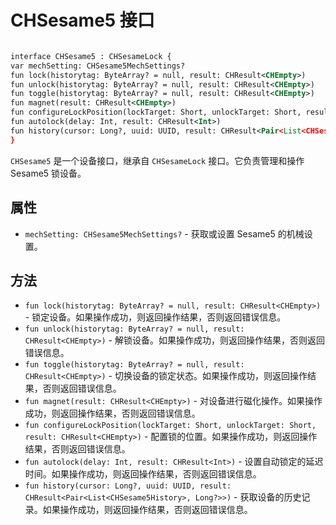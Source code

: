 
# CHSesame5 接口

```svg

interface CHSesame5 : CHSesameLock {
var mechSetting: CHSesame5MechSettings?
fun lock(historytag: ByteArray? = null, result: CHResult<CHEmpty>)
fun unlock(historytag: ByteArray? = null, result: CHResult<CHEmpty>)
fun toggle(historytag: ByteArray? = null, result: CHResult<CHEmpty>)
fun magnet(result: CHResult<CHEmpty>)
fun configureLockPosition(lockTarget: Short, unlockTarget: Short, result: CHResult<CHEmpty>)
fun autolock(delay: Int, result: CHResult<Int>)
fun history(cursor: Long?, uuid: UUID, result: CHResult<Pair<List<CHSesame5History>, Long?>>)
}
```

`CHSesame5` 是一个设备接口，继承自 `CHSesameLock` 接口。它负责管理和操作 Sesame5 锁设备。

## 属性

- `mechSetting: CHSesame5MechSettings?` - 获取或设置 Sesame5 的机械设置。

## 方法

- `fun lock(historytag: ByteArray? = null, result: CHResult<CHEmpty>)` - 锁定设备。如果操作成功，则返回操作结果，否则返回错误信息。
- `fun unlock(historytag: ByteArray? = null, result: CHResult<CHEmpty>)` - 解锁设备。如果操作成功，则返回操作结果，否则返回错误信息。
- `fun toggle(historytag: ByteArray? = null, result: CHResult<CHEmpty>)` - 切换设备的锁定状态。如果操作成功，则返回操作结果，否则返回错误信息。
- `fun magnet(result: CHResult<CHEmpty>)` - 对设备进行磁化操作。如果操作成功，则返回操作结果，否则返回错误信息。
- `fun configureLockPosition(lockTarget: Short, unlockTarget: Short, result: CHResult<CHEmpty>)` - 配置锁的位置。如果操作成功，则返回操作结果，否则返回错误信息。
- `fun autolock(delay: Int, result: CHResult<Int>)` - 设置自动锁定的延迟时间。如果操作成功，则返回操作结果，否则返回错误信息。
- `fun history(cursor: Long?, uuid: UUID, result: CHResult<Pair<List<CHSesame5History>, Long?>>)` - 获取设备的历史记录。如果操作成功，则返回操作结果，否则返回错误信息。

